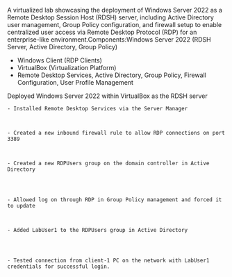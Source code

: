 A virtualized lab showcasing the deployment of Windows Server 2022 as a Remote Desktop Session Host (RDSH) server, including Active Directory user management, Group Policy configuration, and firewall setup to enable centralized user access via Remote Desktop Protocol (RDP) for an enterprise-like environment.Components:Windows Server 2022 (RDSH Server, Active Directory, Group Policy)

- Windows Client (RDP Clients)
- VirtualBox (Virtualization Platform)
- Remote Desktop Services, Active Directory, Group Policy, Firewall Configuration, User Profile Management

Deployed Windows Server 2022 within VirtualBox as the RDSH server

    - Installed Remote Desktop Services via the Server Manager



    - Created a new inbound firewall rule to allow RDP connections on port 3389



    - Created a new RDPUsers group on the domain controller in Active Directory




    - Allowed log on through RDP in Group Policy management and forced it to update



    - Added LabUser1 to the RDPUsers group in Active Directory




    - Tested connection from client-1 PC on the network with LabUser1 credentials for successful login.

